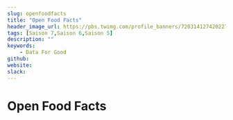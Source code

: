 ```yaml
---
slug: openfoodfacts
title: "Open Food Facts"
header_image_url: https://pbs.twimg.com/profile_banners/720314127420227585/1530018723/1500x500
tags: [Saison 7,Saison 6,Saison 5]
description: ""
keywords:
    - Data For Good
github: 
website: 
slack: 
---
```


# Open Food Facts